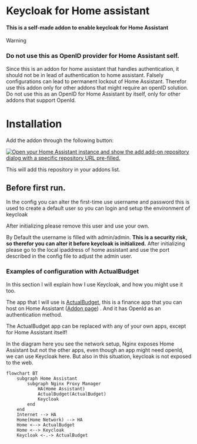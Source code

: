 # Keycloak for Home assistant
#### This is a self-made addon to enable keycloak for Home Assistant

>[!WARNING] 
> <h3>Do not use this as OpenID provider for Home Assistant self.</h3>
> Since this is an addon for home assistant that handles authentication, it should not be in lead of authentication to home assistant. Falsely configurations can lead to permanent lockout of Home Assistant. Therefor use this addon only for other addons that might require an openID solution. 
> Do not use this as an OpenID for Home Assistant by itself, only for other addons that support OpenId.




# Installation

Add the addon through the following button:

[![Open your Home Assistant instance and show the add add-on repository dialog with a specific repository URL pre-filled.](https://my.home-assistant.io/badges/supervisor_add_addon_repository.svg)](https://my.home-assistant.io/redirect/supervisor_add_addon_repository/?repository_url=https%3A%2F%2Fgithub.com%2Fimichaelv%2Fkeycloak-for-home-assistant)

This will add this repository in your addons list.

## Before first run.

In the config you can alter the first-time use username and password this is used to create a default user so you can login and setup the environment of keycloak

After initializing please remove this user and use your own. 

By Default the username is filled with admin/admin. **This is a security risk, so therefor you can alter it before keycloak is initialized.**
After initializing please go to the local ipaddress of home assistant and use the port described in the config file to adjust the admin user.


### Examples of configuration with ActualBudget

In this section I will explain how I use Keycloak, and how you might use it too.

The app that I will use is [ActualBudget](https://actualbudget.org/), this is a finance app that you can host on Home Assistant ([Addon page](https://github.com/sztupy/hassio-actualbudget)) . And it has OpenId as an authentication method.

The ActualBudget app can be replaced with any of your own apps, except for Home Assistant itself!

In the diagram here you see the network setup, Nginx exposes Home Assistant but not the other apps, even though an app might need openId, we can use Keycloak here. But also in this situation, keycloak is not exposed to the web.
```mermaid
flowchart BT
    subgraph Home Assistant 
        subgraph Nginx Proxy Manager 
            HA(Home Assistant)
            ActualBudget(ActualBudget)
            Keycloak
        end
    end
    Internet --> HA
    Home(Home Network) --> HA
    Home <--> ActualBudget
    Home <--> Keycloak
    Keycloak <-.-> ActualBudget
```


